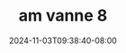 --- 
title: "am vanne 8"
description: "download  video bokep am vanne 8 instagram full  "
date: 2024-11-03T09:38:40-08:00
file_code: "zsgxguo4b2sy"
draft: false
cover: "z0zs0eedi5srbfeg.jpg"
tags: ["vanne", "bokep-indo", "bokep-viral", "bokep-ig"]
length: 3
fld_id: "1483130"
foldername: "Am vanne new"
categories: ["Am vanne new"]
views: 0
---